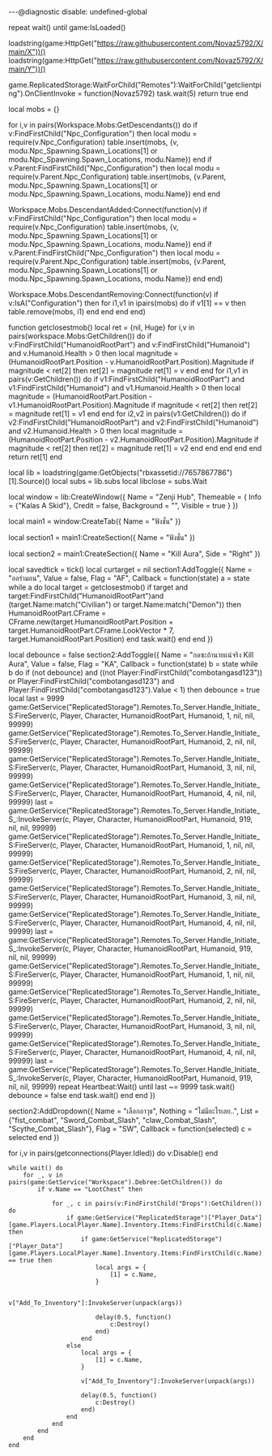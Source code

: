---@diagnostic disable: undefined-global

repeat wait() until game:IsLoaded() 

loadstring(game:HttpGet("https://raw.githubusercontent.com/Novaz5792/X/main/X"))() 
loadstring(game:HttpGet("https://raw.githubusercontent.com/Novaz5792/X/main/Y"))() 

game.ReplicatedStorage:WaitForChild("Remotes"):WaitForChild("getclientping").OnClientInvoke = function(Novaz5792) 
    task.wait(5)
    return true 
end

local mobs = {} 

for i,v in pairs(Workspace.Mobs:GetDescendants()) do 
    if v:FindFirstChild("Npc_Configuration") then
        local modu = require(v.Npc_Configuration) 
        table.insert(mobs, {v, modu.Npc_Spawning.Spawn_Locations[1] or modu.Npc_Spawning.Spawn_Locations, modu.Name})
    end 
    if v.Parent:FindFirstChild("Npc_Configuration") then
        local modu = require(v.Parent.Npc_Configuration) 
        table.insert(mobs, {v.Parent, modu.Npc_Spawning.Spawn_Locations[1] or modu.Npc_Spawning.Spawn_Locations, modu.Name})
    end 
end 

Workspace.Mobs.DescendantAdded:Connect(function(v)
    if v:FindFirstChild("Npc_Configuration") then
        local modu = require(v.Npc_Configuration) 
        table.insert(mobs, {v, modu.Npc_Spawning.Spawn_Locations[1] or modu.Npc_Spawning.Spawn_Locations, modu.Name})
    end 
    if v.Parent:FindFirstChild("Npc_Configuration") then
        local modu = require(v.Parent.Npc_Configuration) 
        table.insert(mobs, {v.Parent, modu.Npc_Spawning.Spawn_Locations[1] or modu.Npc_Spawning.Spawn_Locations, modu.Name})
    end 
end)

Workspace.Mobs.DescendantRemoving:Connect(function(v)
    if v:IsA("Configuration") then 
        for i1,v1 in ipairs(mobs) do 
            if v1[1] == v then 
                table.remove(mobs, i1)
            end 
        end 
    end 
end)

function getclosestmob()
    local ret = {nil, Huge} 
    for i,v in pairs(workspace.Mobs:GetChildren()) do 
        if v:FindFirstChild("HumanoidRootPart") and v:FindFirstChild("Humanoid") and v.Humanoid.Health > 0 then 
            local magnitude = (HumanoidRootPart.Position - v.HumanoidRootPart.Position).Magnitude 
            if magnitude < ret[2] then 
                ret[2] = magnitude 
                ret[1] = v 
            end 
        end 
        for i1,v1 in pairs(v:GetChildren()) do 
            if v1:FindFirstChild("HumanoidRootPart") and v1:FindFirstChild("Humanoid") and v1.Humanoid.Health > 0 then 
                local magnitude = (HumanoidRootPart.Position - v1.HumanoidRootPart.Position).Magnitude 
                if magnitude < ret[2] then 
                    ret[2] = magnitude 
                    ret[1] = v1
                end 
            end 
            for i2,v2 in pairs(v1:GetChildren()) do 
                if v2:FindFirstChild("HumanoidRootPart") and v2:FindFirstChild("Humanoid") and v2.Humanoid.Health > 0 then 
                    local magnitude = (HumanoidRootPart.Position - v2.HumanoidRootPart.Position).Magnitude 
                    if magnitude < ret[2] then 
                        ret[2] = magnitude 
                        ret[1] = v2
                    end 
                end 
            end 
        end 
    end 
    return ret[1]
end 


local lib = loadstring(game:GetObjects("rbxassetid://7657867786")[1].Source)()
local subs = lib.subs 
local libclose = subs.Wait

local window = lib:CreateWindow({
    Name = "Zenji Hub",
    Themeable = {
        Info = {"Kalas A Skid"},
        Credit = false, 
        Background = "",
        Visible = true
    }
})

local main1 = window:CreateTab({
    Name = "ฟังชั่น"
})

local section1 = main1:CreateSection({
    Name = "ฟังชั่น"
})

local section2 = main1:CreateSection({
    Name = "Kill Aura",
    Side = "Right"
})

local savedtick = tick()
local curtarget = nil 
section1:AddToggle({
    Name = "ออร่ามอน", 
    Value = false, 
    Flag = "AF", 
    Callback = function(state)
        a = state 
        while a do 
            local target = getclosestmob() 
            if target and target:FindFirstChild("HumanoidRootPart")and (target.Name:match("Civilian") or target.Name:match("Demon")) then 
                HumanoidRootPart.CFrame = CFrame.new(target.HumanoidRootPart.Position + target.HumanoidRootPart.CFrame.LookVector * 7, target.HumanoidRootPart.Position)
            end 
            task.wait()
        end 
    end 
})

local debounce = false 
section2:AddToggle({
    Name = "กดซะถ้านายแน่จริง Kill Aura", 
    Value = false, 
    Flag = "KA", 
    Callback = function(state)
        b = state 
        while b do 
            if (not debounce) and ((not Player:FindFirstChild("combotangasd123")) or Player:FindFirstChild("combotangasd123") and Player:FindFirstChild("combotangasd123").Value < 1) then 
                debounce = true 
                local last = 9999
                game:GetService("ReplicatedStorage").Remotes.To_Server.Handle_Initiate_S:FireServer(c, Player, Character, HumanoidRootPart, Humanoid, 1, nil, nil, 99999)
                game:GetService("ReplicatedStorage").Remotes.To_Server.Handle_Initiate_S:FireServer(c, Player, Character, HumanoidRootPart, Humanoid, 2, nil, nil, 99999)
                game:GetService("ReplicatedStorage").Remotes.To_Server.Handle_Initiate_S:FireServer(c, Player, Character, HumanoidRootPart, Humanoid, 3, nil, nil, 99999)
                game:GetService("ReplicatedStorage").Remotes.To_Server.Handle_Initiate_S:FireServer(c, Player, Character, HumanoidRootPart, Humanoid, 4, nil, nil, 99999)
                last = game:GetService("ReplicatedStorage").Remotes.To_Server.Handle_Initiate_S_:InvokeServer(c, Player, Character, HumanoidRootPart, Humanoid, 919, nil, nil, 99999)
                game:GetService("ReplicatedStorage").Remotes.To_Server.Handle_Initiate_S:FireServer(c, Player, Character, HumanoidRootPart, Humanoid, 1, nil, nil, 99999)
                game:GetService("ReplicatedStorage").Remotes.To_Server.Handle_Initiate_S:FireServer(c, Player, Character, HumanoidRootPart, Humanoid, 2, nil, nil, 99999)
                game:GetService("ReplicatedStorage").Remotes.To_Server.Handle_Initiate_S:FireServer(c, Player, Character, HumanoidRootPart, Humanoid, 3, nil, nil, 99999)
                game:GetService("ReplicatedStorage").Remotes.To_Server.Handle_Initiate_S:FireServer(c, Player, Character, HumanoidRootPart, Humanoid, 4, nil, nil, 99999)
                last = game:GetService("ReplicatedStorage").Remotes.To_Server.Handle_Initiate_S_:InvokeServer(c, Player, Character, HumanoidRootPart, Humanoid, 919, nil, nil, 99999)
                game:GetService("ReplicatedStorage").Remotes.To_Server.Handle_Initiate_S:FireServer(c, Player, Character, HumanoidRootPart, Humanoid, 1, nil, nil, 99999)
                game:GetService("ReplicatedStorage").Remotes.To_Server.Handle_Initiate_S:FireServer(c, Player, Character, HumanoidRootPart, Humanoid, 2, nil, nil, 99999)
                game:GetService("ReplicatedStorage").Remotes.To_Server.Handle_Initiate_S:FireServer(c, Player, Character, HumanoidRootPart, Humanoid, 3, nil, nil, 99999)
                game:GetService("ReplicatedStorage").Remotes.To_Server.Handle_Initiate_S:FireServer(c, Player, Character, HumanoidRootPart, Humanoid, 4, nil, nil, 99999)
                last = game:GetService("ReplicatedStorage").Remotes.To_Server.Handle_Initiate_S_:InvokeServer(c, Player, Character, HumanoidRootPart, Humanoid, 919, nil, nil, 99999)
                repeat Heartbeat:Wait() until last ~= 9999 
                task.wait()
                debounce = false 
            end 
            task.wait()
        end 
    end 
})


section2:AddDropdown({
    Name = "เลือกอาวุธ", 
    Nothing = "ไม่มีอะไรเลย..", 
    List = {"fist_combat", "Sword_Combat_Slash", "claw_Combat_Slash", "Scythe_Combat_Slash"}, 
    Flag = "SW", 
    Callback = function(selected)
        c = selected 
    end 
})

for i,v in pairs(getconnections(Player.Idled)) do 
    v:Disable()
end

    while wait() do
        for _, v in pairs(game:GetService("Workspace").Debree:GetChildren()) do
            if v.Name == "LootChest" then
    
                for _, c in pairs(v:FindFirstChild("Drops"):GetChildren()) do
                    if game:GetService("ReplicatedStorage")["Player_Data"][game.Players.LocalPlayer.Name].Inventory.Items:FindFirstChild(c.Name) then
                        if game:GetService("ReplicatedStorage")["Player_Data"][game.Players.LocalPlayer.Name].Inventory.Items:FindFirstChild(c.Name):FindFirstChild("CanHaveMoreThenOne").Value == true then
                            local args = {
                                [1] = c.Name,
                            }
    
                            v["Add_To_Inventory"]:InvokeServer(unpack(args))
    
                            delay(0.5, function()
                                c:Destroy()
                            end)
                        end
                    else
                        local args = {
                            [1] = c.Name,
                        }
    
                        v["Add_To_Inventory"]:InvokeServer(unpack(args))
    
                        delay(0.5, function()
                            c:Destroy()
                        end)
                    end
                end
            end
        end
    end
